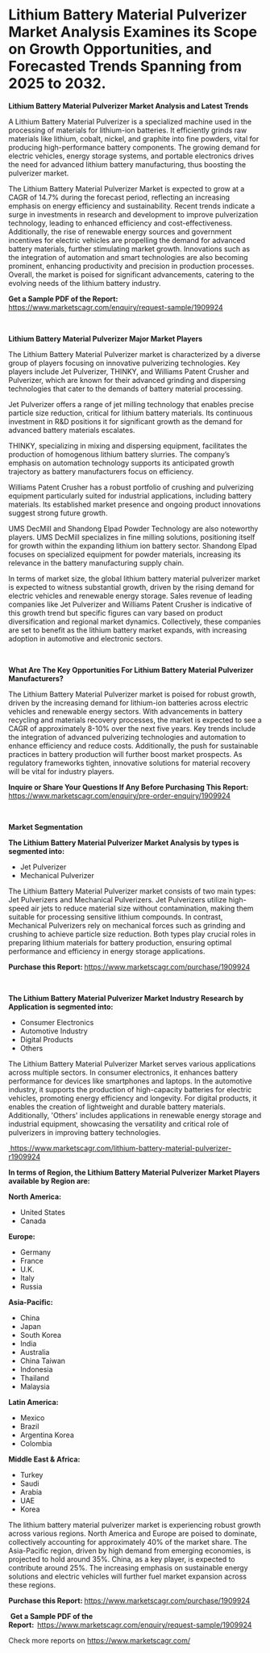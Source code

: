 <p><h1>Lithium Battery Material Pulverizer Market Analysis Examines its Scope on Growth Opportunities, and Forecasted Trends Spanning from 2025 to 2032.</h1></p><p><strong>Lithium Battery Material Pulverizer Market Analysis and Latest Trends</strong></p>
<p><p>A Lithium Battery Material Pulverizer is a specialized machine used in the processing of materials for lithium-ion batteries. It efficiently grinds raw materials like lithium, cobalt, nickel, and graphite into fine powders, vital for producing high-performance battery components. The growing demand for electric vehicles, energy storage systems, and portable electronics drives the need for advanced lithium battery manufacturing, thus boosting the pulverizer market.</p><p>The Lithium Battery Material Pulverizer Market is expected to grow at a CAGR of 14.7% during the forecast period, reflecting an increasing emphasis on energy efficiency and sustainability. Recent trends indicate a surge in investments in research and development to improve pulverization technology, leading to enhanced efficiency and cost-effectiveness. Additionally, the rise of renewable energy sources and government incentives for electric vehicles are propelling the demand for advanced battery materials, further stimulating market growth. Innovations such as the integration of automation and smart technologies are also becoming prominent, enhancing productivity and precision in production processes. Overall, the market is poised for significant advancements, catering to the evolving needs of the lithium battery industry.</p></p>
<p><strong>Get a Sample PDF of the Report:&nbsp;</strong> <a href="https://www.marketscagr.com/enquiry/request-sample/1909924?utm_campaign=2097&utm_medium=2&utm_source=Github&utm_content=ia&utm_term=01032025&utm_id=lithium-battery-material-pulverizer">https://www.marketscagr.com/enquiry/request-sample/1909924</a></p>
<p>&nbsp;</p>
<p><strong>Lithium Battery Material Pulverizer Major Market Players</strong></p>
<p><p>The Lithium Battery Material Pulverizer market is characterized by a diverse group of players focusing on innovative pulverizing technologies. Key players include Jet Pulverizer, THINKY, and Williams Patent Crusher and Pulverizer, which are known for their advanced grinding and dispersing technologies that cater to the demands of battery material processing.</p><p>Jet Pulverizer offers a range of jet milling technology that enables precise particle size reduction, critical for lithium battery materials. Its continuous investment in R&D positions it for significant growth as the demand for advanced battery materials escalates.</p><p>THINKY, specializing in mixing and dispersing equipment, facilitates the production of homogenous lithium battery slurries. The company’s emphasis on automation technology supports its anticipated growth trajectory as battery manufacturers focus on efficiency.</p><p>Williams Patent Crusher has a robust portfolio of crushing and pulverizing equipment particularly suited for industrial applications, including battery materials. Its established market presence and ongoing product innovations suggest strong future growth.</p><p>UMS DecMill and Shandong Elpad Powder Technology are also noteworthy players. UMS DecMill specializes in fine milling solutions, positioning itself for growth within the expanding lithium ion battery sector. Shandong Elpad focuses on specialized equipment for powder materials, increasing its relevance in the battery manufacturing supply chain.</p><p>In terms of market size, the global lithium battery material pulverizer market is expected to witness substantial growth, driven by the rising demand for electric vehicles and renewable energy storage. Sales revenue of leading companies like Jet Pulverizer and Williams Patent Crusher is indicative of this growth trend but specific figures can vary based on product diversification and regional market dynamics. Collectively, these companies are set to benefit as the lithium battery market expands, with increasing adoption in automotive and electronic sectors.</p></p>
<p>&nbsp;</p>
<p><strong>What Are The Key Opportunities For Lithium Battery Material Pulverizer Manufacturers?</strong></p>
<p><p>The Lithium Battery Material Pulverizer market is poised for robust growth, driven by the increasing demand for lithium-ion batteries across electric vehicles and renewable energy sectors. With advancements in battery recycling and materials recovery processes, the market is expected to see a CAGR of approximately 8-10% over the next five years. Key trends include the integration of advanced pulverizing technologies and automation to enhance efficiency and reduce costs. Additionally, the push for sustainable practices in battery production will further boost market prospects. As regulatory frameworks tighten, innovative solutions for material recovery will be vital for industry players.</p></p>
<p><strong>Inquire or Share Your Questions If Any Before Purchasing This Report:</strong> <a href="https://www.marketscagr.com/enquiry/pre-order-enquiry/1909924?utm_campaign=2097&utm_medium=2&utm_source=Github&utm_content=ia&utm_term=01032025&utm_id=lithium-battery-material-pulverizer">https://www.marketscagr.com/enquiry/pre-order-enquiry/1909924</a></p>
<p>&nbsp;</p>
<p><strong>Market Segmentation</strong></p>
<p><strong>The Lithium Battery Material Pulverizer Market Analysis by types is segmented into:</strong></p>
<p><ul><li>Jet Pulverizer</li><li>Mechanical Pulverizer</li></ul></p>
<p><p>The Lithium Battery Material Pulverizer market consists of two main types: Jet Pulverizers and Mechanical Pulverizers. Jet Pulverizers utilize high-speed air jets to reduce material size without contamination, making them suitable for processing sensitive lithium compounds. In contrast, Mechanical Pulverizers rely on mechanical forces such as grinding and crushing to achieve particle size reduction. Both types play crucial roles in preparing lithium materials for battery production, ensuring optimal performance and efficiency in energy storage applications.</p></p>
<p><strong>Purchase this Report:&nbsp;</strong><a href="https://www.marketscagr.com/purchase/1909924?utm_campaign=2097&utm_medium=2&utm_source=Github&utm_content=ia&utm_term=01032025&utm_id=lithium-battery-material-pulverizer">https://www.marketscagr.com/purchase/1909924</a></p>
<p>&nbsp;</p>
<p><strong>The Lithium Battery Material Pulverizer Market Industry Research by Application is segmented into:</strong></p>
<p><ul><li>Consumer Electronics</li><li>Automotive Industry</li><li>Digital Products</li><li>Others</li></ul></p>
<p><p>The Lithium Battery Material Pulverizer Market serves various applications across multiple sectors. In consumer electronics, it enhances battery performance for devices like smartphones and laptops. In the automotive industry, it supports the production of high-capacity batteries for electric vehicles, promoting energy efficiency and longevity. For digital products, it enables the creation of lightweight and durable battery materials. Additionally, 'Others' includes applications in renewable energy storage and industrial equipment, showcasing the versatility and critical role of pulverizers in improving battery technologies.</p></p>
<p><a href="https://www.marketscagr.com/lithium-battery-material-pulverizer-r1909924?utm_campaign=2097&utm_medium=2&utm_source=Github&utm_content=ia&utm_term=01032025&utm_id=lithium-battery-material-pulverizer">&nbsp;https://www.marketscagr.com/lithium-battery-material-pulverizer-r1909924</a></p>
<p><strong>In terms of Region, the Lithium Battery Material Pulverizer Market Players available by Region are:</strong></p>
<p>
    <p> <strong> North America: </strong>
        <ul>
            <li>United States</li>
            <li>Canada</li>
        </ul>
        </p> 
    <p> <strong> Europe: </strong>
        <ul>
            <li>Germany</li>
            <li>France</li>
            <li>U.K.</li>
            <li>Italy</li>
            <li>Russia</li>
        </ul>
        </p> 
    <p> <strong> Asia-Pacific: </strong>
        <ul>
            <li>China</li>
            <li>Japan</li>
            <li>South Korea</li>
            <li>India</li>
            <li>Australia</li>
            <li>China Taiwan</li>
            <li>Indonesia</li>
            <li>Thailand</li>
            <li>Malaysia</li>
        </ul>
        </p> 
    <p> <strong> Latin America: </strong>
        <ul>
            <li>Mexico</li>
            <li>Brazil</li>
            <li>Argentina Korea</li>
            <li>Colombia</li>
        </ul>
        </p> 
    <p> <strong> Middle East & Africa: </strong>
        <ul>
            <li>Turkey</li>
            <li>Saudi</li>
            <li>Arabia</li>
            <li>UAE</li>
            <li>Korea</li>
        </ul>
    </p>
    </p>
<p><p>The lithium battery material pulverizer market is experiencing robust growth across various regions. North America and Europe are poised to dominate, collectively accounting for approximately 40% of the market share. The Asia-Pacific region, driven by high demand from emerging economies, is projected to hold around 35%. China, as a key player, is expected to contribute around 25%. The increasing emphasis on sustainable energy solutions and electric vehicles will further fuel market expansion across these regions.</p></p>
<p><strong>Purchase this Report: </strong><a href="https://www.marketscagr.com/purchase/1909924?utm_campaign=2097&utm_medium=2&utm_source=Github&utm_content=ia&utm_term=01032025&utm_id=lithium-battery-material-pulverizer">https://www.marketscagr.com/purchase/1909924</a></p>
<p>&nbsp;<strong>Get a Sample PDF of the Report:&nbsp;&nbsp;</strong><a href="https://www.marketscagr.com/enquiry/request-sample/1909924?utm_campaign=2097&utm_medium=2&utm_source=Github&utm_content=ia&utm_term=01032025&utm_id=lithium-battery-material-pulverizer">https://www.marketscagr.com/enquiry/request-sample/1909924</a></p>
<p><strong></strong></p>
<p>Check more reports on <a href="https://www.marketscagr.com/?utm_campaign=2097&utm_medium=2&utm_source=Github&utm_content=ia&utm_term=01032025&utm_id=lithium-battery-material-pulverizer">https://www.marketscagr.com/</a></p>
